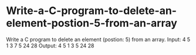 # Write-a-C-program-to-delete-an-element-postion-5-from-an-array
Write a C program to delete an element (postion: 5) from an array. Input: 4 5 1 3 7 5 24 28 Output: 4 5 1 3 5 24 28
